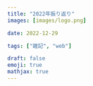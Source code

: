 ```yaml
---
title: "2022年振り返り"
images: [images/logo.png]

date: 2022-12-29

tags: ["雑記", "web"]

draft: false
emoji: true
mathjax: true
---
```


[1]: https://github.com/t-hishinuma/high_precision_benchmark
[quad]: https://gcc.gnu.org/onlinedocs/libquadmath/ 
[3]: https://github.com/t-hishinuma/t-hishinuma.github.io/issues
